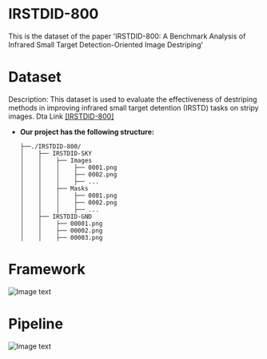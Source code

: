 # IRSTDID-800
This is the dataset of  the paper 'IRSTDID-800: A Benchmark Analysis of Infrared Small Target Detection-Oriented Image Destriping'

# Dataset
Description:
This dataset is used to evaluate the effectiveness of destriping methods in improving infrared small target detention (IRSTD) tasks on stripy images.
Dta Link [[IRSTDID-800]](https://drive.google.com/file/d/1xJuHjBJjOOwLfQON1DQohXJwSnHvG7iH/view?usp=sharing)

* **Our project has the following structure:**
  ```
  ├──./IRSTDID-800/
  │    ├── IRSTDID-SKY
  │    │    ├── Images
  │    │    │    ├── 0001.png
  │    │    │    ├── 0002.png
  │    │    │    ├── ...
  │    │    ├── Masks
  │    │    │    ├── 0001.png
  │    │    │    ├── 0002.png
  │    │    │    ├── ...
  │    ├── IRSTDID-GND
  │    │    ├── 00001.png
  │    │    ├── 00002.png
  │    │    ├── 00003.png

# Framework  
![Image text](https://github.com/xdFai/IRSTDID-800/blob/main/Fig/picture01.png)

# Pipeline
![Image text](https://github.com/xdFai/IRSTDID-800/blob/main/Fig/picture02.png)
